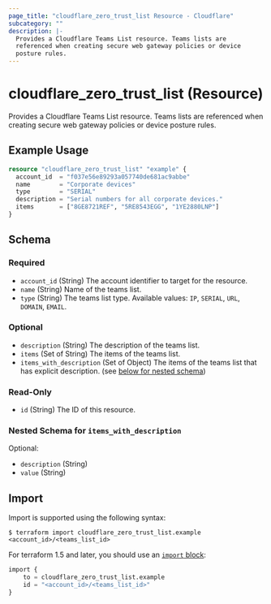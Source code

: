 ```yaml
---
page_title: "cloudflare_zero_trust_list Resource - Cloudflare"
subcategory: ""
description: |-
  Provides a Cloudflare Teams List resource. Teams lists are
  referenced when creating secure web gateway policies or device
  posture rules.
---
```


# cloudflare_zero_trust_list (Resource)

Provides a Cloudflare Teams List resource. Teams lists are
referenced when creating secure web gateway policies or device
posture rules.

## Example Usage

```terraform
resource "cloudflare_zero_trust_list" "example" {
  account_id  = "f037e56e89293a057740de681ac9abbe"
  name        = "Corporate devices"
  type        = "SERIAL"
  description = "Serial numbers for all corporate devices."
  items       = ["8GE8721REF", "5RE8543EGG", "1YE2880LNP"]
}
```
<!-- schema generated by tfplugindocs -->
## Schema

### Required

- `account_id` (String) The account identifier to target for the resource.
- `name` (String) Name of the teams list.
- `type` (String) The teams list type. Available values: `IP`, `SERIAL`, `URL`, `DOMAIN`, `EMAIL`.

### Optional

- `description` (String) The description of the teams list.
- `items` (Set of String) The items of the teams list.
- `items_with_description` (Set of Object) The items of the teams list that has explicit description. (see [below for nested schema](#nestedatt--items_with_description))

### Read-Only

- `id` (String) The ID of this resource.

<a id="nestedatt--items_with_description"></a>
### Nested Schema for `items_with_description`

Optional:

- `description` (String)
- `value` (String)

## Import

Import is supported using the following syntax:

```shell
$ terraform import cloudflare_zero_trust_list.example <account_id>/<teams_list_id>
```

For terraform 1.5 and later, you should use an [`import` block](https://developer.hashicorp.com/terraform/language/import):
```terraform
import {
    to = cloudflare_zero_trust_list.example
    id = "<account_id>/<teams_list_id>"
}
```
